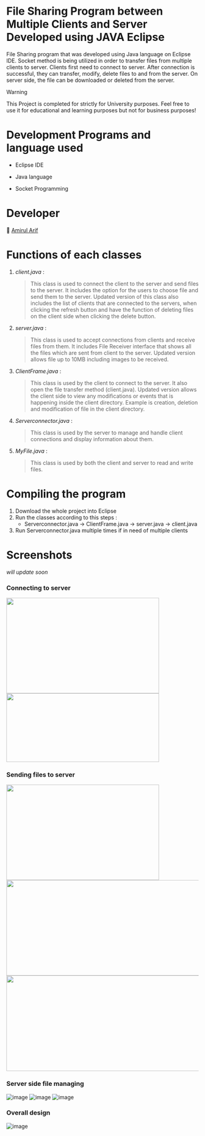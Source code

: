 # File Sharing Program between Multiple Clients and Server Developed using JAVA Eclipse
File Sharing program that was developed using Java language on Eclipse IDE. Socket method is being utilized in order to transfer files from multiple clients to server. Clients first need to connect to server. After connection is successful, they
can transfer, modify, delete files to and from the server. On server side, the file can be downloaded or deleted from the server.

> [!WARNING]
> This Project is completed for strictly for University purposes. Feel free to use it for educational and learning purposes but not for business purposes!

# Development Programs and language used

- Eclipse IDE
* Java language
+ Socket Programming

# Developer

👦 [Amirul Arif](https://github.com/Amirularif/)

# Functions of each classes 

1. _client.java_ :
   > This class is used to connect the client to the server and send files to the server. It includes the option for the users to choose file and send them to the server. Updated version of this class also includes the list of clients that are  connected to the servers, when clicking the refresh button and have the function of deleting files on the client side when clicking the delete button.

1. _server.java_           :
   > This class is used to accept connections from clients and receive files from them. It includes File Receiver interface that shows all the files which are sent from client to the server. Updated version allows file up to 10MB including images to be received.

1. _ClientFrame.java_      :
   > This class is used by the client to connect to the server. It also open the file transfer method (client.java). Updated version allows the client side to view any modifications or events that is happening inside the client directory. Example is creation, deletion and modification of file in the client directory.

1. _Serverconnector.java_  :
   > This class is used by the server to manage and handle client connections and display information about them.

1. _MyFile.java_           :
   >This class is used by both the client and server to read and write files.

# Compiling the program
 1. Download the whole project into Eclipse
 1. Run the classes according to this steps :
    - Serverconnector.java -> ClientFrame.java -> server.java -> client.java
 1. Run Serverconnector.java multiple times if in need of multiple clients

# Screenshots
_will update soon_
### Connecting to server
<img src="https://github.com/Amirularif/Server-Client-File-Sharing-Program/assets/57553676/88e4da4a-5ff3-4bf5-b60a-00cee667008c" width="400" height="250">
<img src="https://github.com/Amirularif/Server-Client-File-Sharing-Program/assets/57553676/37f756cc-57af-4db2-ba18-8e055e9a4397" width="400" height="180">

### Sending files to server
<img src="https://github.com/Amirularif/Server-Client-File-Sharing-Program/assets/57553676/c855a623-f0a7-4f93-a6ad-84b0d1fb02ed" width="400" height="250">
<img src="https://github.com/Amirularif/Server-Client-File-Sharing-Program/assets/57553676/e1692602-851c-4cf1-a1ca-d21ef2294802" width="550" height="250">
<img src="https://github.com/Amirularif/Server-Client-File-Sharing-Program/assets/57553676/d83a5105-229e-44ee-bcc3-f26241099be0" width="550" height="250">

### Server side file managing
![image](https://github.com/Amirularif/Server-Client-File-Sharing-Program/assets/57553676/0936d21e-6681-43c6-aed1-91d32354e434)
![image](https://github.com/Amirularif/Server-Client-File-Sharing-Program/assets/57553676/787aa568-240d-4b2c-929f-94588d2e5a71)
![image](https://github.com/Amirularif/Server-Client-File-Sharing-Program/assets/57553676/86f00e49-fc1b-442c-833d-5e239c8517fd)


### Overall design
![image](https://github.com/Amirularif/Server-Client-File-Sharing-Program/assets/57553676/487e44fd-0487-4801-bfda-c09f7076a24c)



